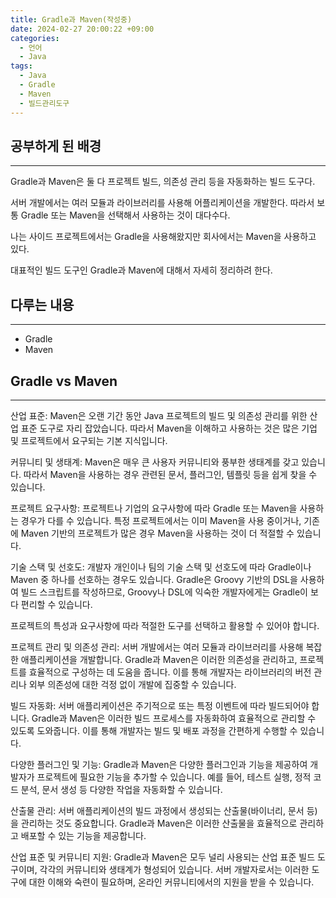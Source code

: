 ```yaml
---
title: Gradle과 Maven(작성중)
date: 2024-02-27 20:00:22 +09:00
categories:
  - 언어
  - Java
tags:
  - Java
  - Gradle
  - Maven
  - 빌드관리도구
---
```



## 공부하게 된 배경
---

Gradle과 Maven은 둘 다 프로젝트 빌드, 의존성 관리 등을 자동화하는 빌드 도구다.

서버 개발에서는 여러 모듈과 라이브러리를 사용해 어플리케이션을 개발한다. 따라서 보통 Gradle 또는 Maven을 선택해서 사용하는 것이 대다수다.

나는 사이드 프로젝트에서는 Gradle을 사용해왔지만 회사에서는 Maven을 사용하고 있다.

대표적인 빌드 도구인 Gradle과 Maven에 대해서 자세히 정리하려 한다.

## 다루는 내용
---

- Gradle
- Maven


## Gradle vs Maven
---

산업 표준: Maven은 오랜 기간 동안 Java 프로젝트의 빌드 및 의존성 관리를 위한 산업 표준 도구로 자리 잡았습니다. 따라서 Maven을 이해하고 사용하는 것은 많은 기업 및 프로젝트에서 요구되는 기본 지식입니다.

커뮤니티 및 생태계: Maven은 매우 큰 사용자 커뮤니티와 풍부한 생태계를 갖고 있습니다. 따라서 Maven을 사용하는 경우 관련된 문서, 플러그인, 템플릿 등을 쉽게 찾을 수 있습니다.

프로젝트 요구사항: 프로젝트나 기업의 요구사항에 따라 Gradle 또는 Maven을 사용하는 경우가 다를 수 있습니다. 특정 프로젝트에서는 이미 Maven을 사용 중이거나, 기존에 Maven 기반의 프로젝트가 많은 경우 Maven을 사용하는 것이 더 적절할 수 있습니다.

기술 스택 및 선호도: 개발자 개인이나 팀의 기술 스택 및 선호도에 따라 Gradle이나 Maven 중 하나를 선호하는 경우도 있습니다. Gradle은 Groovy 기반의 DSL을 사용하여 빌드 스크립트를 작성하므로, Groovy나 DSL에 익숙한 개발자에게는 Gradle이 보다 편리할 수 있습니다.


프로젝트의 특성과 요구사항에 따라 적절한 도구를 선택하고 활용할 수 있어야 합니다.


프로젝트 관리 및 의존성 관리: 서버 개발에서는 여러 모듈과 라이브러리를 사용해 복잡한 애플리케이션을 개발합니다. Gradle과 Maven은 이러한 의존성을 관리하고, 프로젝트를 효율적으로 구성하는 데 도움을 줍니다. 이를 통해 개발자는 라이브러리의 버전 관리나 외부 의존성에 대한 걱정 없이 개발에 집중할 수 있습니다.

빌드 자동화: 서버 애플리케이션은 주기적으로 또는 특정 이벤트에 따라 빌드되어야 합니다. Gradle과 Maven은 이러한 빌드 프로세스를 자동화하여 효율적으로 관리할 수 있도록 도와줍니다. 이를 통해 개발자는 빌드 및 배포 과정을 간편하게 수행할 수 있습니다.

다양한 플러그인 및 기능: Gradle과 Maven은 다양한 플러그인과 기능을 제공하여 개발자가 프로젝트에 필요한 기능을 추가할 수 있습니다. 예를 들어, 테스트 실행, 정적 코드 분석, 문서 생성 등 다양한 작업을 자동화할 수 있습니다.

산출물 관리: 서버 애플리케이션의 빌드 과정에서 생성되는 산출물(바이너리, 문서 등)을 관리하는 것도 중요합니다. Gradle과 Maven은 이러한 산출물을 효율적으로 관리하고 배포할 수 있는 기능을 제공합니다.

산업 표준 및 커뮤니티 지원: Gradle과 Maven은 모두 널리 사용되는 산업 표준 빌드 도구이며, 각각의 커뮤니티와 생태계가 형성되어 있습니다. 서버 개발자로서는 이러한 도구에 대한 이해와 숙련이 필요하며, 온라인 커뮤니티에서의 지원을 받을 수 있습니다.

